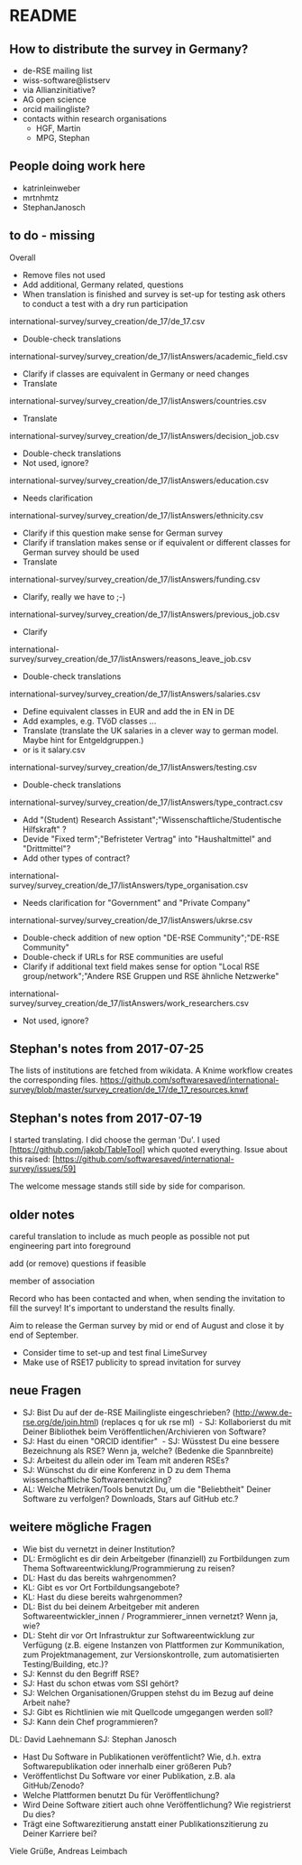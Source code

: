 README
======
How to distribute the survey in Germany?
----------------------------------------

  - de-RSE mailing list
  - wiss-software@listserv
  - via Allianzinitiative?
  - AG open science
  - orcid mailingliste?
  - contacts within research organisations
    - HGF, Martin
    - MPG, Stephan
    
People doing work here
----------------------

  * katrinleinweber
  * mrtnhmtz
  * StephanJanosch



to do - missing
---------------

Overall
- Remove files not used
- Add additional, Germany related, questions
- When translation is finished and survey is set-up for testing ask others to conduct a test with a dry run participation

international-survey/survey_creation/de_17/de_17.csv
- Double-check translations

international-survey/survey_creation/de_17/listAnswers/academic_field.csv
- Clarify if classes are equivalent in Germany or need changes
- Translate

international-survey/survey_creation/de_17/listAnswers/countries.csv
- Translate

international-survey/survey_creation/de_17/listAnswers/decision_job.csv
- Double-check translations
- Not used, ignore?

international-survey/survey_creation/de_17/listAnswers/education.csv
- Needs clarification

international-survey/survey_creation/de_17/listAnswers/ethnicity.csv
- Clarify if this question make sense for German survey
- Clarify if translation makes sense or if equivalent or different classes for German survey should be used
- Translate

international-survey/survey_creation/de_17/listAnswers/funding.csv
- Clarify, really we have to ;-)

international-survey/survey_creation/de_17/listAnswers/previous_job.csv
- Clarify

international-survey/survey_creation/de_17/listAnswers/reasons_leave_job.csv
- Double-check translations

international-survey/survey_creation/de_17/listAnswers/salaries.csv
- Define equivalent classes in EUR and add the in EN in DE
- Add examples, e.g. TVöD classes ...
- Translate (translate the UK salaries in a clever way to german model. Maybe hint for Entgeldgruppen.)
- or is it salary.csv

international-survey/survey_creation/de_17/listAnswers/testing.csv
- Double-check translations

international-survey/survey_creation/de_17/listAnswers/type_contract.csv
- Add "(Student) Research Assistant";"Wissenschaftliche/Studentische Hilfskraft" ?
- Devide "Fixed term";"Befristeter Vertrag" into "Haushaltmittel" and "Drittmittel"?
- Add other types of contract?

international-survey/survey_creation/de_17/listAnswers/type_organisation.csv
- Needs clarification for "Government" and "Private Company"

international-survey/survey_creation/de_17/listAnswers/ukrse.csv
- Double-check addition of new option "DE-RSE Community";"DE-RSE Community"
- Double-check if URLs for RSE communities are useful
- Clarify if additional text field makes sense for option "Local RSE group/network";"Andere RSE Gruppen und RSE ähnliche Netzwerke"

international-survey/survey_creation/de_17/listAnswers/work_researchers.csv
- Not used, ignore?


Stephan's notes from 2017-07-25
-------------------------------

The lists of institutions are fetched from wikidata. A Knime workflow creates the corresponding files. https://github.com/softwaresaved/international-survey/blob/master/survey_creation/de_17/de_17_resources.knwf
 
Stephan's notes from 2017-07-19
-------------------------------

I started translating. I did choose the german 'Du'. I used [https://github.com/jakob/TableTool] which quoted everything. Issue about this raised: [https://github.com/softwaresaved/international-survey/issues/59]

The welcome message stands still side by side for comparison. 

older notes
-----------


careful translation to include as much people as possible
  not put engineering part into foreground

add (or remove) questions if feasible

member of association

Record who has been contacted and when, when sending the invitation to fill the survey! It's important to understand the results finally.

Aim to release the German survey by mid or end of August and close it by end of September.
  - Consider time to set-up and test final LimeSurvey
  - Make use of RSE17 publicity to spread invitation for survey


neue Fragen
-----------

  - SJ: Bist Du auf der de-RSE Mailingliste eingeschrieben? (http://www.de-rse.org/de/join.html) (replaces q for uk rse ml)
  - SJ: Kollaborierst du mit Deiner Bibliothek beim Veröffentlichen/Archivieren von Software?
  - SJ: Hast du einen "ORCID identifier"
  - SJ: Wüsstest Du eine bessere Bezeichnung als RSE? Wenn ja, welche? (Bedenke die Spannbreite)
  - SJ: Arbeitest du allein oder im Team mit anderen RSEs?
  - SJ: Wünschst du dir eine Konferenz in D zu dem Thema wissenschaftliche Softwareentwickling?
  - AL: Welche Metriken/Tools benutzt Du, um die "Beliebtheit" Deiner Software zu verfolgen? Downloads, Stars auf GitHub etc.?


weitere mögliche Fragen
-----------------------

  - Wie bist du vernetzt in deiner Institution?
  - DL: Ermöglicht es dir dein Arbeitgeber (finanziell) zu Fortbildungen zum Thema Softwareentwicklung/Programmierung zu reisen? 
  - DL: Hast du das bereits wahrgenommen?
  - KL: Gibt es vor Ort Fortbildungsangebote?
  - KL: Hast du diese bereits wahrgenommen?
  - DL: Bist du bei deinem Arbeitgeber mit anderen Softwareentwickler_innen / Programmierer_innen vernetzt? Wenn ja, wie?
  - DL: Steht dir vor Ort Infrastruktur zur Softwareentwicklung zur Verfügung (z.B. eigene Instanzen von Plattformen zur Kommunikation, zum Projektmanagement, zur Versionskontrolle, zum automatisierten Testing/Building, etc.)?
  - SJ: Kennst du den Begriff RSE?
  - SJ: Hast du schon etwas vom SSI gehört?
  - SJ: Welchen Organisationen/Gruppen stehst du im Bezug auf deine Arbeit nahe?
  - SJ: Gibt es Richtlinien wie mit Quellcode umgegangen werden soll?
  - SJ: Kann dein Chef programmieren?
 
 DL: David Laehnemann
 SJ: Stephan Janosch
 
 * Hast Du Software in Publikationen veröffentlicht? Wie, d.h. extra Softwarepublikation oder innerhalb einer größeren Pub?
* Veröffentlichst Du Software vor einer Publikation, z.B. ala GitHub/Zenodo?
* Welche Plattformen benutzt Du für Veröffentlichung?
* Wird Deine Software zitiert auch ohne Veröffentlichung? Wie registrierst Du dies?
* Trägt eine Softwarezitierung anstatt einer Publikationszitierung zu Deiner Karriere bei?

Viele Grüße,
Andreas Leimbach 
 
  
